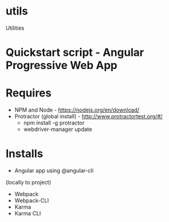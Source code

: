 # utils
Utilities

# Quickstart script - Angular Progressive Web App

# Requires
 - NPM and Node - https://nodejs.org/en/download/
 - Protractor (global install) - http://www.protractortest.org/#/
	- npm install -g protractor
	- webdriver-manager update

# Installs
 - Angular app using @angular-cli
 
(locally to project)
 - Webpack 
 - Webpack-CLI 
 - Karma 
 - Karma CLI 
